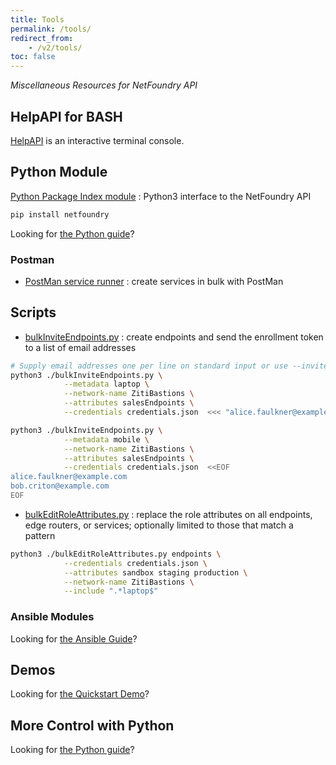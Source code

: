 ```yaml
---
title: Tools
permalink: /tools/
redirect_from:
    - /v2/tools/
toc: false
---
```


*Miscellaneous Resources for NetFoundry API*

## HelpAPI for BASH

[HelpAPI](https://github.com/netfoundry/mop-bash-helpapi) is an interactive terminal console.

## Python Module

[Python Package Index module](https://pypi.org/project/netfoundry/)
: Python3 interface to the NetFoundry API

```bash
pip install netfoundry
```

Looking for [the Python guide](/guides/python/)?

### Postman

* [PostMan service runner](https://github.com/netfoundry/developer-tools/raw/master/NetFoundryRunners.postman_collection.json)
: create services in bulk with PostMan

## Scripts

* [bulkInviteEndpoints.py](https://raw.githubusercontent.com/netfoundry/developer-tools/master/bulkInviteEndpoints.py)
: create endpoints and send the enrollment token to a list of email addresses

```bash
# Supply email addresses one per line on standard input or use --invitees INVITEES_FILE
python3 ./bulkInviteEndpoints.py \
            --metadata laptop \
            --network-name ZitiBastions \
            --attributes salesEndpoints \
            --credentials credentials.json  <<< "alice.faulkner@example.com"

python3 ./bulkInviteEndpoints.py \
            --metadata mobile \
            --network-name ZitiBastions \
            --attributes salesEndpoints \
            --credentials credentials.json  <<EOF
alice.faulkner@example.com
bob.criton@example.com
EOF
```

* [bulkEditRoleAttributes.py](https://raw.githubusercontent.com/netfoundry/developer-tools/master/bulkEditRoleAttributes.py)
: replace the role attributes on all endpoints, edge routers, or services; optionally limited to those that match a pattern

```bash
python3 ./bulkEditRoleAttributes.py endpoints \
            --credentials credentials.json \
            --attributes sandbox staging production \
            --network-name ZitiBastions \
            --include ".*laptop$"                                       
```

### Ansible Modules

Looking for [the Ansible Guide](/guides/ansible/)?

## Demos

Looking for [the Quickstart Demo](/guides/demo/)?

## More Control with Python

Looking for [the Python guide](/guides/python/)?
